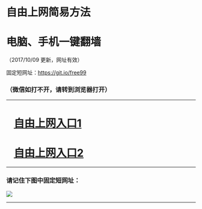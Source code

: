 ﻿# 自由上网简易方法

# 电脑、手机一键翻墙

（2017/10/09 更新，网址有效）

固定短网址：https://git.io/free99

### （微信如打不开，请转到浏览器打开）


***





# &nbsp;&nbsp; <a href="http://ft3242232078.fwq-tz-1001.info/fwqtz01.html?t=10090019088 " target="_blank">自由上网入口1</a>
# &nbsp;&nbsp; <a href="http://ft2607421138.fwq-tz-1002.info/fwqtz02.html?t=100900130471 " target="_blank">自由上网入口2</a>
***

### 请记住下图中固定短网址：

<img src="https://s3-us-west-2.amazonaws.com/fwq-1001/yjfq-20170905okok.png" /> 


***

